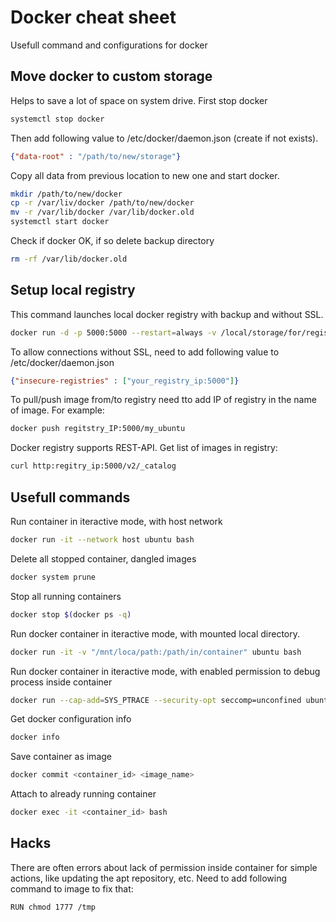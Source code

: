 # Docker cheat sheet

Usefull command and configurations for docker

## Move docker to custom storage

Helps to save a lot of space on system drive. First stop docker
```bash
systemctl stop docker
```
Then add following value to /etc/docker/daemon.json (create if not exists).
```json
{"data-root" : "/path/to/new/storage"}
```
Copy all data from previous location to new one and start docker.
```bash
mkdir /path/to/new/docker
cp -r /var/liv/docker /path/to/new/docker
mv -r /var/lib/docker /var/lib/docker.old
systemctl start docker
```
Check if docker OK, if so delete backup directory
```bash
rm -rf /var/lib/docker.old
```

## Setup local registry

This command launches local docker registry with backup and without SSL. 
```bash
docker run -d -p 5000:5000 --restart=always -v /local/storage/for/registry:/var/lib/registry --name registry registry:2
```
To allow connections without SSL, need to add following value to /etc/docker/daemon.json
```json
{"insecure-registries" : ["your_registry_ip:5000"]}
```
To pull/push image from/to registry need tto add IP of registry in the name of image. For example:
```bash
docker push regitstry_IP:5000/my_ubuntu
```
Docker registry supports REST-API. 
Get list of images in registry:
```bash
curl http:regitry_ip:5000/v2/_catalog
```

## Usefull commands

Run container in iteractive mode, with host network
```bash
docker run -it --network host ubuntu bash
```
Delete all stopped container, dangled images
```bash
docker system prune
```
Stop all running containers
```bash
docker stop $(docker ps -q)
```
Run docker container in iteractive mode, with mounted local directory.
```bash
docker run -it -v "/mnt/loca/path:/path/in/container" ubuntu bash
```
Run docker container in iteractive mode, with enabled permission to debug process inside container
```bash
docker run --cap-add=SYS_PTRACE --security-opt seccomp=unconfined ubuntu bash
```
Get docker configuration info
```bash
docker info
```
Save container as image
```bash
docker commit <container_id> <image_name>
```
Attach to already running container
```bash
docker exec -it <container_id> bash
```

## Hacks

There are often errors about lack of permission inside container for simple actions, like updating the apt repository, etc. Need to add following command to image to fix that:
```bash
RUN chmod 1777 /tmp
```